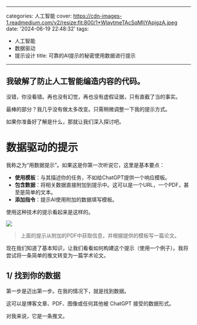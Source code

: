 
---
categories: 人工智能
cover: https://cdn-images-1.readmedium.com/v2/resize:fit:800/1*WlaytmeTAcSqMIjYApjgzA.jpeg
date: '2024-06-19 22:48:32'
tags:
  - 人工智能
  - 数据驱动
  - 提示设计
title: 可靠的AI提示的秘密使用数据进行提示

---


## 我破解了防止人工智能编造内容的代码。



没错，你没看错。再也没有幻觉，再也没有虚假证据，只有直截了当的事实。

最棒的部分？我几乎没有做太多改变。只需稍微调整一下我的提示方式。

如果你准备好了解是什么，那就让我们深入探讨吧。

# 数据驱动的提示

我称之为“用数据提示”。如果这是你第一次听说它，这里是基本要点：

* **使用模板**：与其描述你的任务，不如给ChatGPT提供一个响应模板。
* **包含数据**：将相关数据直接附加到提示中。这可以是一个URL，一个PDF，甚至是简单的文本。
* **添加指令**：提示AI使用附加的数据填写模板。

使用这种技术的提示看起来是这样的。

![](https://cdn-images-1.readmedium.com/v2/resize:fit:800/0*tm0xHvcnZJ-CDCCH)


> 上面的提示从附加的PDF中获取信息，并根据提供的模板写一篇论文。

现在我们知道了基本知识，让我们看看如何构建这个提示（使用一个例子）。我将尝试将一条简单的推文转变为一篇学术论文。

## 1/ 找到你的数据

第一步是迈出第一步。在我的情况下，就是找到数据。

这可以是博客文章、PDF、图像或任何其他被 ChatGPT 接受的数据形式。

对我来说，它是一条推文。
